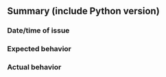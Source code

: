 ## Summary (include Python version)


### Date/time of issue


### Expected behavior


### Actual behavior


